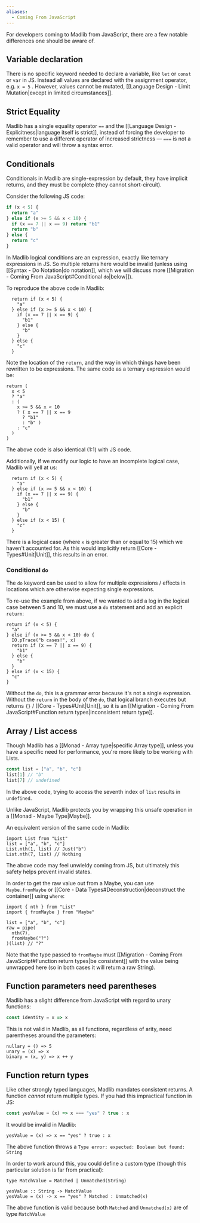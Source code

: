 ```yaml
---
aliases:
  - Coming From JavaScript
---
```

For developers coming to Madlib from JavaScript, there are a few notable differences one should be aware of.

## Variable declaration

There is no specific keyword needed to declare a variable, like `let` or `const` or `var` in JS. Instead all values are declared with the assignment operator, e.g. `x = 5` . However, values cannot be mutated, [[Language Design - Limit Mutation|except in limited circumstances]].

## Strict Equality

Madlib has a single equality operator `==` and the [[Language Design - Explicitness|language itself is strict]], instead of forcing the developer to remember to use a different operator of increased strictness — `===` is not a valid operator and will throw a syntax error.
## Conditionals

Conditionals in Madlib are single-expression by default, they have implicit returns, and they must be complete (they cannot short-circuit).

Consider the following JS code:
```js
if (x < 5) {
  return "a"
} else if (x >= 5 && x < 10) {
  if (x == 7 || x == 9) return "b1"
  return "b"
} else {
  return "c"
}
```

In Madlib logical conditions are an expression, exactly like ternary expressions in JS. So multiple returns here would be invalid (unless using [[Syntax - Do Notation|do notation]], which we will discuss more [[Migration - Coming From JavaScript#Conditional `do`|below]]).

To reproduce the above code in Madlib:

```mad
  return if (x < 5) {
    "a"
  } else if (x >= 5 && x < 10) {
    if (x == 7 || x == 9) {
      "b1"
    } else {
      "b"
    }
  } else {
    "c"
  }
```

Note the location of the `return`, and the way in which things have been rewritten to be expressions. The same code as a ternary expression would be:

```mad
return (
  x < 5
  ? "a"
  : (
    x >= 5 && x < 10
    ? ( x == 7 || x == 9
      ? "b1"
      : "b" )
    : "c"
  )
)
```

The above code is also identical (1:1) with JS code.

Additionally, if we modify our logic to have an incomplete logical case, Madlib will yell at us:

```mad
  return if (x < 5) {
    "a"
  } else if (x >= 5 && x < 10) {
    if (x == 7 || x == 9) {
      "b1"
    } else {
      "b"
    }
  } else if (x < 15) {
    "c"
  }
```

There is a logical case (where `x` is greater than or equal to 15) which we haven't accounted for. As this would implicitly return [[Core - Types#Unit|Unit]], this results in an error.

### Conditional `do`

The `do` keyword can be used to allow for multiple expressions / effects in locations which are otherwise expecting single expressions.

To re-use the example from above, if we wanted to add a log in the logical case between 5 and 10, we must use a `do` statement and add an explicit `return`:

```mad
return if (x < 5) {
  "a"
} else if (x >= 5 && x < 10) do {
  IO.pTrace("b cases!", x)
  return if (x == 7 || x == 9) {
    "b1"
  } else {
    "b"
  }
} else if (x < 15) {
  "c"
}
```
Without the `do`, this is a grammar error because it's not a single expression. Without the `return` in the body of the `do`, that logical branch executes but returns `{}` / [[Core - Types#Unit|Unit]], so it is an [[Migration - Coming From JavaScript#Function return types|inconsistent return type]].
## Array / List access

Though Madlib has a [[Monad - Array type|specific Array type]], unless you have a specific need for performance, you're more likely to be working with Lists.

```js
const list = ["a", "b", "c"]
list[1] // "b"
list[7] // undefined
```

In the above code, trying to access the seventh index of `list` results in `undefined`.

Unlike JavaScript, Madlib protects you by wrapping this unsafe operation in a [[Monad - Maybe Type|Maybe]].

An equivalent version of the same code in Madlib:

```mad
import List from "List"
list = ["a", "b", "c"]
List.nth(1, list) // Just("b")
List.nth(7, list) // Nothing
```

The above code may feel unwieldy coming from JS, but ultimately this safety helps prevent invalid states.

In order to get the raw value out from a Maybe, you can use `Maybe.fromMaybe` or [[Core - Data Types#Deconstruction|deconstruct the container]] using `where`:

```mad
import { nth } from "List"
import { fromMaybe } from "Maybe"

list = ["a", "b", "c"]
raw = pipe(
  nth(7),
  fromMaybe("?")
)(list) // "?"
```

Note that the type passed to `fromMaybe` must [[Migration - Coming From JavaScript#Function return types|be consistent]] with the value being unwrapped here (so in both cases it will return a raw String).

## Function parameters need parentheses

Madlib has a slight difference from JavaScript with regard to unary functions:
```js
const identity = x => x
```

This is not valid in Madlib, as all functions, regardless of arity, need parentheses around the parameters:

```
nullary = () => 5
unary = (x) => x
binary = (x, y) => x ++ y
```
## Function return types

Like other strongly typed languages, Madlib mandates consistent returns. A function _cannot_ return multiple types. If you had this impractical function in JS:

```js
const yesValue = (x) => x === "yes" ? true : x
```

It would be invalid in Madlib:
```mad
yesValue = (x) => x == "yes" ? true : x
```

The above function throws a `Type error: expected: Boolean but found: String`

In order to work around this, you could define a custom type (though this particular solution is far from practical):

```mad
type MatchValue = Matched | Unmatched(String)

yesValue :: String -> MatchValue
yesValue = (x) -> x == "yes" ? Matched : Unmatched(x)
```

The above function is valid because both `Matched` and `Unmatched(x)` are of type `MatchValue`